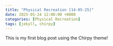 ```yaml
---
title: "Physical Recreation [14-05-25]"
date: 2025-05-24 12:00:00 +0000
categories: [Physical Recreation]
tags: [jekyll, chirpy]
---
```


This is my first blog post using the Chirpy theme!
